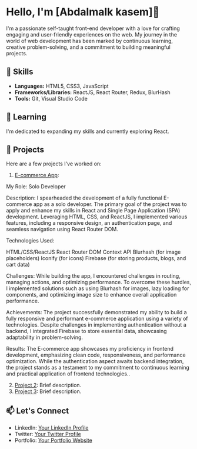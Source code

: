 # Hello, I'm [Abdalmalk kasem]👋

I'm a passionate self-taught front-end developer with a love for crafting engaging and user-friendly experiences on the web. My journey in the world of web development has been marked by continuous learning, creative problem-solving, and a commitment to building meaningful projects.

## 🔧 Skills

- **Languages:** HTML5, CSS3, JavaScript
- **Frameworks/Libraries:** ReactJS, React Router, Redux, BlurHash
- **Tools:** Git, Visual Studio Code

## 🌱 Learning

I'm dedicated to expanding my skills and currently exploring React.

## 🚀 Projects

Here are a few projects I've worked on:

1. [E-commerce App](https://e-commerce-app-29287.web.app):

My Role: Solo Developer

Description:
I spearheaded the development of a fully functional E-commerce app as a solo developer. The primary goal of the project was to apply and enhance my skills in React and Single Page Application (SPA) development. Leveraging HTML, CSS, and ReactJS, I implemented various features, including a responsive design, an authentication page, and seamless navigation using React Router DOM.

Technologies Used:

HTML/CSS/ReactJS
React Router DOM
Context API
Blurhash (for image placeholders)
Iconify (for icons)
Firebase (for storing products, blogs, and cart data)

Challenges:
While building the app, I encountered challenges in routing, managing actions, and optimizing performance. To overcome these hurdles, I implemented solutions such as using Blurhash for images, lazy loading for components, and optimizing image size to enhance overall application performance.

Achievements:
The project successfully demonstrated my ability to build a fully responsive and performant e-commerce application using a variety of technologies. Despite challenges in implementing authentication without a backend, I integrated Firebase to store essential data, showcasing adaptability in problem-solving.

Results:
The E-commerce app showcases my proficiency in frontend development, emphasizing clean code, responsiveness, and performance optimization. While the authentication aspect awaits backend integration, the project stands as a testament to my commitment to continuous learning and practical application of frontend technologies..

2. [Project 2](link-to-project-2): Brief description.
3. [Project 3](link-to-project-3): Brief description.

## 📫 Let's Connect

- LinkedIn: [Your LinkedIn Profile](https://www.linkedin.com/in/abdalmalk-kasem-37b628274/)
- Twitter: [Your Twitter Profile](https://twitter.com/your-twitter-profile)
- Portfolio: [Your Portfolio Website](https://www.your-portfolio.com)

